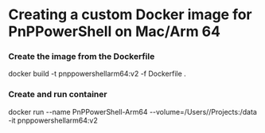# Creating a custom Docker image for PnPPowerShell on Mac/Arm 64

### Create the image from the Dockerfile

docker build -t pnppowershellarm64:v2 -f Dockerfile .

### Create and run container
docker run --name PnPPowerShell-Arm64 --volume=/Users/<username>/Projects:/data -it pnppowershellarm64:v2



